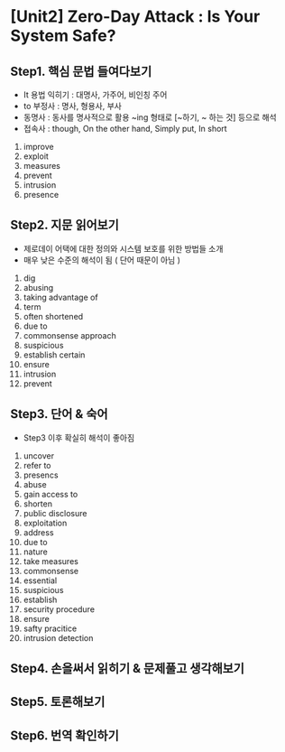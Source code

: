 # [Unit2] Zero-Day Attack : Is Your System Safe?

## Step1. 핵심 문법 들여다보기
 - It 용법 익히기 : 대명사, 가주어, 비인칭 주어
 - to 부정사 : 명사, 형용사, 부사
 - 동명사 : 동사를 명사적으로 활용 ~ing 형태로 [~하기, ~ 하는 것] 등으로 해석
 - 접속사 : though, On the other hand, Simply put, In short
  1) improve
  2) exploit
  3) measures
  4) prevent
  5) intrusion
  6) presence 
  
## Step2. 지문 읽어보기
 - 제로데이 어택에 대한 정의와 시스템 보호를 위한 방법들 소개
 - 매우 낮은 수준의 해석이 됨 ( 단어 때문이 아님 )
  1) dig
  2) abusing
  3) taking advantage of
  4) term
  5) often shortened
  6) due to
  7) commonsense approach
  8) suspicious
  9) establish certain
  10) ensure
  11) intrusion
  12) prevent

## Step3. 단어 & 숙어
 - Step3 이후 확실히 해석이 좋아짐
  1) uncover
  2) refer to
  3) presencs
  4) abuse
  5) gain access to
  6) shorten
  7) public disclosure
  8) exploitation
  9) address
  10) due to
  11) nature
  12) take measures
  13) commonsense
  14) essential
  15) suspicious
  16) establish
  17) security procedure
  18) ensure
  19) safty pracitice
  20) intrusion detection
## Step4. 손을써서 읽히기 & 문제풀고 생각해보기

## Step5. 토론해보기

## Step6. 번역 확인하기
